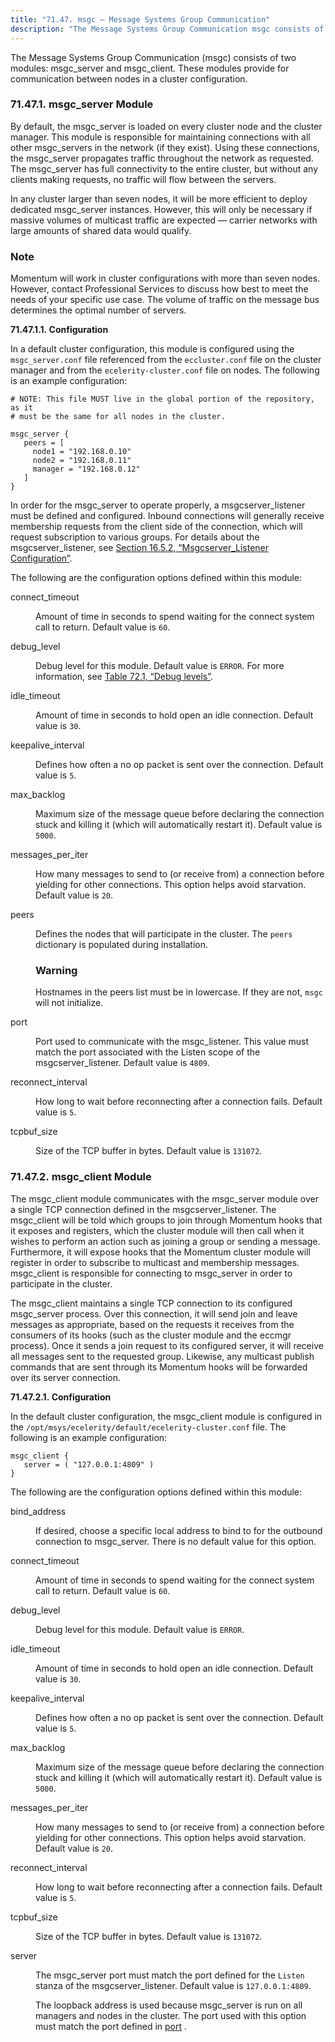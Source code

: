 ```yaml
---
title: "71.47. msgc – Message Systems Group Communication"
description: "The Message Systems Group Communication msgc consists of two modules msgc server and msgc client These modules provide for communication between nodes in a cluster configuration By default the msgc server is loaded on every cluster node and the cluster manager This module is responsible for maintaining connections with all..."
---
```


<a name="idp22073440"></a> 

The Message Systems Group Communication (msgc) consists of two modules: msgc_server and msgc_client. These modules provide for communication between nodes in a cluster configuration.

### <a name="modules.msgc.msgc_server"></a> 71.47.1. msgc_server Module

By default, the msgc_server is loaded on every cluster node and the cluster manager. This module is responsible for maintaining connections with all other msgc_servers in the network (if they exist). Using these connections, the msgc_server propagates traffic throughout the network as requested. The msgc_server has full connectivity to the entire cluster, but without any clients making requests, no traffic will flow between the servers.

In any cluster larger than seven nodes, it will be more efficient to deploy dedicated msgc_server instances. However, this will only be necessary if massive volumes of multicast traffic are expected — carrier networks with large amounts of shared data would qualify.

### Note

Momentum will work in cluster configurations with more than seven nodes. However, contact Professional Services to discuss how best to meet the needs of your specific use case. The volume of traffic on the message bus determines the optimal number of servers.

**<a name="modules.msgc.msgc_server.config"></a> 71.47.1.1. Configuration**

In a default cluster configuration, this module is configured using the `msgc_server.conf` file referenced from the `eccluster.conf` file on the cluster manager and from the `ecelerity-cluster.conf` file on nodes. The following is an example configuration:

```
# NOTE: This file MUST live in the global portion of the repository, as it
# must be the same for all nodes in the cluster.

msgc_server {
   peers = [
     node1 = "192.168.0.10"
     node2 = "192.168.0.11"
     manager = "192.168.0.12"
   ]
}
```

In order for the msgc_server to operate properly, a msgcserver_listener must be defined and configured. Inbound connections will generally receive membership requests from the client side of the connection, which will request subscription to various groups. For details about the msgcserver_listener, see [Section 16.5.2, “Msgcserver_Listener Configuration”](cluster.listeners#msgcserver_listener "16.5.2. Msgcserver_Listener Configuration").

The following are the configuration options defined within this module:

<dl class="variablelist">

<dt>connect_timeout</dt>

<dd>

Amount of time in seconds to spend waiting for the connect system call to return. Default value is `60`.

</dd>

<dt>debug_level</dt>

<dd>

Debug level for this module. Default value is `ERROR`. For more information, see [Table 72.1, “Debug levels”](conf.ref.debug_flags#conf.ref.debug.levels "Table 72.1. Debug levels").

</dd>

<dt>idle_timeout</dt>

<dd>

Amount of time in seconds to hold open an idle connection. Default value is `30`.

</dd>

<dt>keepalive_interval</dt>

<dd>

Defines how often a no op packet is sent over the connection. Default value is `5`.

</dd>

<dt>max_backlog</dt>

<dd>

Maximum size of the message queue before declaring the connection stuck and killing it (which will automatically restart it). Default value is `5000`.

</dd>

<dt>messages_per_iter</dt>

<dd>

How many messages to send to (or receive from) a connection before yielding for other connections. This option helps avoid starvation. Default value is `20`.

</dd>

<dt><a name="modules.msgc.msgc_server.config.peers"></a> peers</dt>

<dd>

Defines the nodes that will participate in the cluster. The `peers` dictionary is populated during installation.

### Warning

Hostnames in the peers list must be in lowercase. If they are not, `msgc` will not initialize.

</dd>

<dt><a name="modules.msgc.msgc_server.config.port"></a> port</dt>

<dd>

Port used to communicate with the msgc_listener. This value must match the port associated with the Listen scope of the msgcserver_listener. Default value is `4809`.

</dd>

<dt>reconnect_interval</dt>

<dd>

How long to wait before reconnecting after a connection fails. Default value is `5`.

</dd>

<dt>tcpbuf_size</dt>

<dd>

Size of the TCP buffer in bytes. Default value is `131072`.

</dd>

</dl>

### <a name="modules.msgc.msgc_client"></a> 71.47.2. msgc_client Module

The msgc_client module communicates with the msgc_server module over a single TCP connection defined in the msgcserver_listener. The msgc_client will be told which groups to join through Momentum hooks that it exposes and registers, which the cluster module will then call when it wishes to perform an action such as joining a group or sending a message. Furthermore, it will expose hooks that the Momentum cluster module will register in order to subscribe to multicast and membership messages. msgc_client is responsible for connecting to msgc_server in order to participate in the cluster.

The msgc_client maintains a single TCP connection to its configured msgc_server process. Over this connection, it will send join and leave messages as appropriate, based on the requests it receives from the consumers of its hooks (such as the cluster module and the eccmgr process). Once it sends a join request to its configured server, it will receive all messages sent to the requested group. Likewise, any multicast publish commands that are sent through its Momentum hooks will be forwarded over its server connection.

**<a name="modules.msgc_client.configuration"></a> 71.47.2.1. Configuration**

In the default cluster configuration, the msgc_client module is configured in the `/opt/msys/ecelerity/default/ecelerity-cluster.conf` file. The following is an example configuration:

```
msgc_client {
   server = ( "127.0.0.1:4809" )
}
```

The following are the configuration options defined within this module:

<dl class="variablelist">

<dt>bind_address</dt>

<dd>

If desired, choose a specific local address to bind to for the outbound connection to msgc_server. There is no default value for this option.

</dd>

<dt>connect_timeout</dt>

<dd>

Amount of time in seconds to spend waiting for the connect system call to return. Default value is `60`.

</dd>

<dt>debug_level</dt>

<dd>

Debug level for this module. Default value is `ERROR`.

</dd>

<dt>idle_timeout</dt>

<dd>

Amount of time in seconds to hold open an idle connection. Default value is `30`.

</dd>

<dt>keepalive_interval</dt>

<dd>

Defines how often a no op packet is sent over the connection. Default value is `5`.

</dd>

<dt>max_backlog</dt>

<dd>

Maximum size of the message queue before declaring the connection stuck and killing it (which will automatically restart it). Default value is `5000`.

</dd>

<dt>messages_per_iter</dt>

<dd>

How many messages to send to (or receive from) a connection before yielding for other connections. This option helps avoid starvation. Default value is `20`.

</dd>

<dt>reconnect_interval</dt>

<dd>

How long to wait before reconnecting after a connection fails. Default value is `5`.

</dd>

<dt>tcpbuf_size</dt>

<dd>

Size of the TCP buffer in bytes. Default value is `131072`.

</dd>

<dt>server</dt>

<dd>

The msgc_server port must match the port defined for the `Listen` stanza of the msgcserver_listener. Default value is `127.0.0.1:4809`.

The loopback address is used because msgc_server is run on all managers and nodes in the cluster. The port used with this option must match the port defined in [port](modules.msgc#modules.msgc.msgc_server.config.port) .

</dd>

</dl>